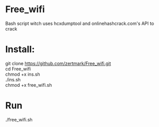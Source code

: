 # Free_wifi
Bash script witch uses hcxdumptool and onlinehashcrack.com's API to crack                    
# Install:                          
git clone https://github.com/zertmark/Free_wifi.git                      
cd Free_wifi                        
chmod +x ins.sh                       
./ins.sh                           
chmod +x free_wifi.sh                        
# Run                      
./free_wifi.sh                         

